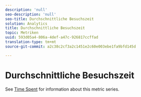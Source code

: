 ```yaml
---
description: 'null'
seo-description: 'null'
seo-title: Durchschnittliche Besuchszeit
solution: Analytics
title: Durchschnittliche Besuchszeit
topic: Metriken
uuid: 593d05a4-806a-4def-a47c-926817ccffad
translation-type: tm+mt
source-git-commit: a2c38c2cf3a2c1451e2c60e003ebe1fa9bfd145d

---
```



# Durchschnittliche Besuchszeit

See [Time Spent](../../../components/c-variables/c-metrics/metrics-time-spent.md#concept_1241109A742947C9B73E5E2CA2362559) for information about this metric series.

